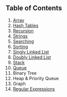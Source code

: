## Table of Contents

1. [Array](src/01-arrays/array.md)
2. [Hash Tables](src/02-hash-tables/hash-tables.md)
3. [Recursion](src/03-recursion/recursion.md)
4. [Strings](src/04-strings/strings.md)
5. [Searching](src/05-searching/search.md)
6. [Sorting](src/06-sorting/sorting.md)
7. [Singly Linked List](src/07-singly-linked-list/singly-linked-list.md)
8. [Doubly Linked List](src/08-doubly-linked-list/doubly-linked-list.md)
9. [Stack](src/09-stack/stack.md)
10. [Queue](src/10-queue/queue.md)
11. Binary Tree
12. Heap & Priority Queue
13. Graph
14. [Regular Expressions](src/14-reg-exp/regular-expressions.md)

